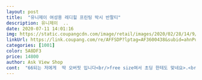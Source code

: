 ```yaml
---
layout: post 
title:  "유니제이 여성용 레디힐 프린팅 박시 반팔티" 
description: 유니제이  ..
date: 2020-07-11 14:01:16 
img: https://static.coupangcdn.com/image/retail/images/2020/02/28/14/9/b7942683-ec61-43fd-b765-5d074ccae19c.jpg 
linkUrl: https://link.coupang.com/re/AFFSDP?lptag=AF3600438&subid=ahnPublicAsk&pageKey=1321989096&itemId=2343319890&vendorItemId=70339886135&traceid=V0-113-c77db98b4c82a347 
categories: [1001] 
color: 5A8DF3 
price: 14800 
author: Ask View Shop 
cont:  "66되는 저에게  딱 오버핏 입니다<br/>free size여서 초딩 한테도 맞네요>.<br/><<br/>감사해용<br/>그래도 옷은 너무 맘에 들어용^^<br/>그래서 봄에는 노랑은 추천 안 드려용! 특히 벌에 트라우마 있는 분들과 벌 극혐하는 분들은 보통 분들 보다 더더더 참고해 주세요^^<br/>그래서 한참동안 가만히 있었어야 했어옄ㅋㅋ<br/>근데 size가 XXL이네요;;;<br/>근데 봄에 노랑 옷은 안 사는게 좋을듯.<br/>.<br/><br/>노란색 빼고 다 좋습니다^^<br/>노란색이여서 이쁘고 시원하고 통바지랑 같이 입으면 힙합 하는 사람처럼 보입니다.<br/>.<br/>^^;;<br/>노랑이랑 네이비 컬러 둘다 삿는데 둘다 예뻐요!!!!!<br/>다른 비슷한 티셔츠 많이 시켯는데 이게 젤로 맘에 드네요.<br/> 사이즈도 엉덩이 살짝 가려줄 정도이고 옆으러 너무 퍼지지도 않고 딱 좋아요!!!!!! 진짜 맘에 듭니다<br/>대신 뭐 흘리지 않게 조심하세용! 제가 흘렸는데 안 지워져서ㅎ<br/>면은 면인데 나이롱 같은 답답한  느낌이.<br/>.<br/>가을에<br/>봄에 이거 입고 나갈때마다 벌들이 가까이 옵니다... <br/>ㅎ<br/>색깔은 화면에 보는거 대로고 프린팅 넘나 귀여움<br/>쓰고 있는 중<br/>쓰기 전<br/>엉덩이 반 .<br/>.<br/>팔끔치 위 5cm<br/>예쁘게 입으면 좋을듯해요<br/>옷이 쭈그려져서 왔어요... <br/><br/>이런 옷 1번 갖고 싶었는데용^^♡♡♡♡<br/>잘 쓸게용! 음... <br/>.<br/>쭈그려진것 빼고 다 좋아요♡<br/>제 최애 옷이 될것 같네용!<br/>좋네여! 튼튼합니다<br/>쿠폰인가 상품권 같은것도 주셨네용<br/>큰거처럼 보이는데 별로 안 커요^^<br/>통바지랑 입을려고 산건뎅.<br/>.<br/><br/>통풍이 안되네요ㅜㅜ<br/>헌데 갑자기  더워진 더위에는  못입겠어요<br/>" 
---
```

